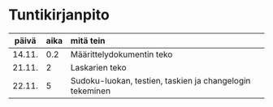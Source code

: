 # Tuntikirjanpito

| päivä | aika | mitä tein  |
| :----:|:-----| :-----|
| 14.11. | 0.2 | Määrittelydokumentin teko |
| 21.11. | 2 | Laskarien teko |
| 22.11. | 5 | Sudoku-luokan, testien, taskien ja changelogin tekeminen |